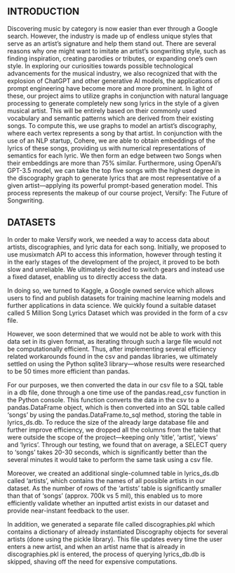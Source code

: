## INTRODUCTION
Discovering music by category is now easier than ever through a Google search. However, the industry is made up of endless unique styles that serve as an artist’s signature and help them stand out. There are several reasons why one might want to imitate an artist’s songwriting style, such as finding inspiration, creating parodies or tributes, or expanding one’s own style. In exploring our curiosities towards possible technological advancements for the musical industry, we also recognized that with the explosion of ChatGPT and other generative AI models, the applications of prompt engineering have become more and more prominent. In light of these, our project aims to utilize graphs in conjunction with natural language processing to generate completely new song lyrics in the style of a given musical artist. This will be entirely based on their commonly used vocabulary and semantic patterns which are derived from their existing songs. To compute this, we use graphs to model an artist’s discography, where each vertex represents a song by that artist. In conjunction with the use of an NLP startup, Cohere, we are able to obtain embeddings of the lyrics of these songs, providing us with numerical representations of semantics for each lyric. We then form an edge between two Songs when their embeddings are more than 75% similar. Furthermore, using OpenAI’s GPT-3.5 model, we can take the top five songs with the highest degree in the discography graph to generate lyrics that are most representative of a given artist—applying its powerful prompt-based generation model. This process represents the makeup of our course project, Versify: The Future of Songwriting.

## DATASETS
In order to make Versify work, we needed a way to access data about artists, discographies, and lyric data for each song. Initially, we proposed to use musixmatch API to access this information, however through testing it in the early stages of the development of the project, it proved to be both slow and unreliable. We ultimately decided to switch gears and instead use a fixed dataset, enabling us to directly access the data.

In doing so, we turned to Kaggle, a Google owned service which allows users to find and publish datasets for training machine learning models and further applications in data science. We quickly found a suitable dataset called 5 Million Song Lyrics Dataset which was provided in the form of a csv file. 

However, we soon determined that we would not be able to work with this data set in its given format, as iterating through such a large file would not be computationally efficient. Thus, after implementing several efficiency related workarounds found in the csv and pandas libraries, we ultimately settled on using the Python sqlite3 library—whose results were researched to be 50 times more efficient than pandas.

For our purposes, we then converted the data in our csv file to a SQL table in a db file, done through a one time use of the pandas.read_csv function in the Python console. This function converts the data in the csv to a pandas.DataFrame object, which is then converted into an SQL table called ‘songs’ by using the pandas.DataFrame.to_sql method, storing the table in  lyrics_ds.db. To reduce the size of the already large database file and further improve efficiency, we dropped all the columns from the table that were outside the scope of the project—keeping only ‘title’, ‘artist’, ‘views’ and ‘lyrics’. Through our testing, we found that on average, a SELECT query to ‘songs’ takes 20-30 seconds, which is significantly better than the several minutes it would take to perform the same task using a csv file.

Moreover, we created an additional single-columned table in lyrics_ds.db called ‘artists’, which contains the names of all possible artists in our dataset. As the number of rows of the ‘artists’ table is significantly smaller than that of  ‘songs’ (approx. 700k vs 5 mil), this enabled us to more efficiently validate whether an inputted artist exists in our dataset and provide near-instant feedback to the user.

In addition, we generated a separate file called discographies.pkl which contains a dictionary of already instantiated Discography objects for several artists (done using the pickle library). This file updates every time the user enters a new artist, and when an artist name that is already in discographies.pkl is entered, the process of querying lyrics_db.db is skipped, shaving off the need for expensive computations. 
